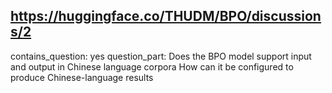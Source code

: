 ## https://huggingface.co/THUDM/BPO/discussions/2

contains_question: yes
question_part: Does the BPO model support input and output in Chinese language corpora
How can it be configured to produce Chinese-language results